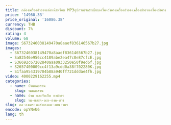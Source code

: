 ```yaml
---
title: กล่องเครื่องสำอางแต่งหน้าพร้อม MP3อุปกรณ์จัดระเบียบเครื่องสำอางเครื่องสำอางเครื่องสำอางเครื่องสำอางเครื่องสำอาง
price: '14960.33'
price_original: '16086.38'
currency: THB
discount: 7%
rating: 4
volume: 68
image: S673246038149470a8aaef836146567b27.jpg
images:
  - S673246038149470a8aaef836146567b27.jpg
  - Sa82546e956cc4189abe2ea47c0e87cfcE.jpg
  - S36692c67202840aaa0933250e50f9ed6f.jpg
  - S2657400009cc4f13a9cdd0a38f702280K.jpg
  - S1faa954319704b88a940ff721dddae4fh.jpg
video: 4000229162255.mp4
categories:
  - name: บ้านและสวน
    slug: านและสวน
  - name: บ้าน และจัดเก็บ องค์การ
    slug: าน-และจ-ดเก-องค-การ
slug: กล-องเคร-องสำอางแต-งหน-าพร
encode: opYNvU6
lang: th
---
```

  